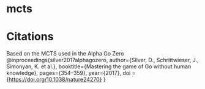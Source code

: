 # mcts


# Citations
Based on the MCTS used in the Alpha Go Zero
@inproceedings{silver2017alphagozero,
  author={Silver, D., Schrittwieser, J., Simonyan, K. et al.},
  booktitle={Mastering the game of Go without human knowledge},
  pages={354–359},
  year={2017},
  doi = {https://doi.org/10.1038/nature24270}
}